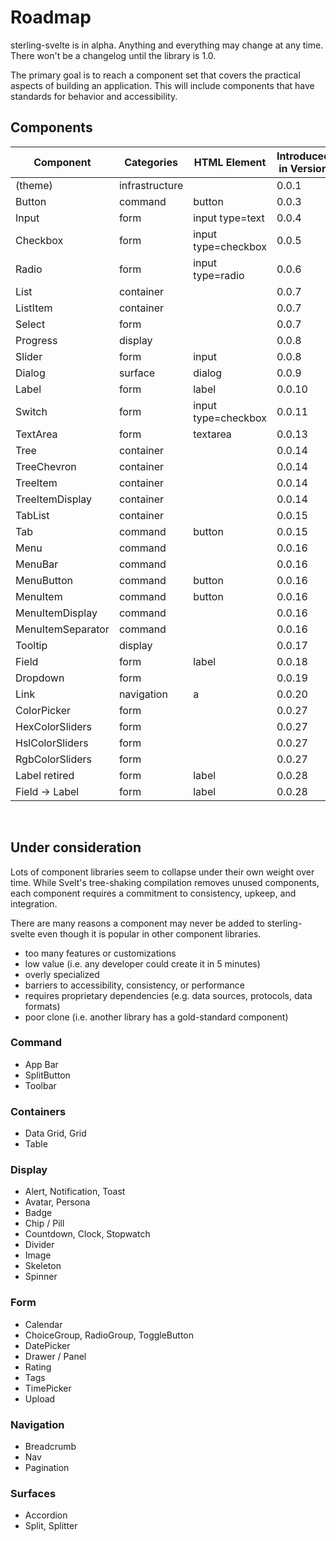 # Roadmap

sterling-svelte is in alpha.
Anything and everything may change at any time.
There won't be a changelog until the library is 1.0.

The primary goal is to reach a component set that covers the practical aspects of building an application.
This will include components that have standards for behavior and accessibility.

## Components

| Component         | Categories     | HTML Element        | Introduced in Version |
| ----------------- | -------------- | ------------------- | --------------------- |
| (theme)           | infrastructure |                     | 0.0.1                 |
| Button            | command        | button              | 0.0.3                 |
| Input             | form           | input type=text     | 0.0.4                 |
| Checkbox          | form           | input type=checkbox | 0.0.5                 |
| Radio             | form           | input type=radio    | 0.0.6                 |
| List              | container      |                     | 0.0.7                 |
| ListItem          | container      |                     | 0.0.7                 |
| Select            | form           |                     | 0.0.7                 |
| Progress          | display        |                     | 0.0.8                 |
| Slider            | form           | input               | 0.0.8                 |
| Dialog            | surface        | dialog              | 0.0.9                 |
| Label             | form           | label               | 0.0.10                |
| Switch            | form           | input type=checkbox | 0.0.11                |
| TextArea          | form           | textarea            | 0.0.13                |
| Tree              | container      |                     | 0.0.14                |
| TreeChevron       | container      |                     | 0.0.14                |
| TreeItem          | container      |                     | 0.0.14                |
| TreeItemDisplay   | container      |                     | 0.0.14                |
| TabList           | container      |                     | 0.0.15                |
| Tab               | command        | button              | 0.0.15                |
| Menu              | command        |                     | 0.0.16                |
| MenuBar           | command        |                     | 0.0.16                |
| MenuButton        | command        | button              | 0.0.16                |
| MenuItem          | command        | button              | 0.0.16                |
| MenuItemDisplay   | command        |                     | 0.0.16                |
| MenuItemSeparator | command        |                     | 0.0.16                |
| Tooltip           | display        |                     | 0.0.17                |
| Field             | form           | label               | 0.0.18                |
| Dropdown          | form           |                     | 0.0.19                |
| Link              | navigation     | a                   | 0.0.20                |
| ColorPicker       | form           |                     | 0.0.27                |
| HexColorSliders   | form           |                     | 0.0.27                |
| HslColorSliders   | form           |                     | 0.0.27                |
| RgbColorSliders   | form           |                     | 0.0.27                |
| Label retired     | form           | label               | 0.0.28                |
| Field -> Label    | form           | label               | 0.0.28                |

<br/>

## Under consideration

Lots of component libraries seem to collapse under their own weight over time.
While Svelt's tree-shaking compilation removes unused components, each component requires a commitment to consistency, upkeep, and integration.

There are many reasons a component may never be added to sterling-svelte even though it is popular in other component libraries.

- too many features or customizations
- low value (i.e. any developer could create it in 5 minutes)
- overly specialized
- barriers to accessibility, consistency, or performance
- requires proprietary dependencies (e.g. data sources, protocols, data formats)
- poor clone (i.e. another library has a gold-standard component)

### Command

- App Bar
- SplitButton
- Toolbar

### Containers

- Data Grid, Grid
- Table

### Display

- Alert, Notification, Toast
- Avatar, Persona
- Badge
- Chip / Pill
- Countdown, Clock, Stopwatch
- Divider
- Image
- Skeleton
- Spinner

### Form

- Calendar
- ChoiceGroup, RadioGroup, ToggleButton
- DatePicker
- Drawer / Panel
- Rating
- Tags
- TimePicker
- Upload

### Navigation

- Breadcrumb
- Nav
- Pagination

### Surfaces

- Accordion
- Split, Splitter
